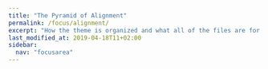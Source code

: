 ```yaml
---
title: "The Pyramid of Alignment"
permalink: /focus/alignment/
excerpt: "How the theme is organized and what all of the files are for."
last_modified_at: 2019-04-18T11+02:00
sidebar:
  nav: "focusarea"
---
```


